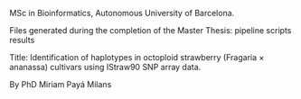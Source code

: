 MSc in Bioinformatics, Autonomous University of Barcelona.

Files generated during the completion of the Master Thesis:
pipeline
scripts
results


Title:
Identification of haplotypes in octoploid strawberry (Fragaria × ananassa) cultivars using IStraw90 SNP array data.

By PhD Miriam Payá Milans
